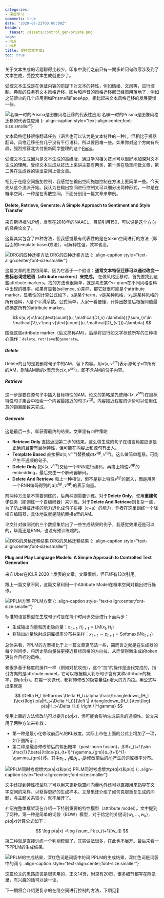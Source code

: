 ```yaml
---
categories:
- 深度学习
comments: true
date: "2020-07-22T00:00:00Z"
header:
  teaser: /assets/control_gen/prisma.png
tags:
- NLG
- NLP
title: 受控文本生成1
toc: true
---
```

关于文本生成的话题聊得比较少，印象中我们之前只有一期多轮问句改写涉及到了文本生成，受控文本生成就更少了。

受控文本生成是在保证内容的前提下对文本的特性，例如情绪、文风等，进行控制。典型的任务有文本风格迁移。图片和声音的风格迁移都已经商用落地了，例如之前很火的几个应用例如Prisma和FaceApp，相比起来文本风格迁移的发展要慢一些。

![名噪一时的Prisma是图像风格迁移的代表性应用](/assets/control_gen/prisma.png)
名噪一时的Prisma是图像风格迁移的代表性应用
{: .align-caption style="text-align:center;font-size:smaller"}

文本风格迁移很像翻译任务（语言也可以认为是文本特性的一种），但相比于机器翻译，风格迁移任务几乎没有平行语料，所以要困难一些。如果你对这个方向有兴趣，强烈推荐北大付振新同学整理的这个[Repo](https://github.com/fuzhenxin/Style-Transfer-in-Text "A Paper List for Style Transfer in Text")。

受控文本生成因为是文本生成的高级版，通过学习相关技术可以很好地加深对文本生成的理解。受控文本生成从技法上来讲主要有两类，第一类在隐空间做文章，第二类在生成器的输出空间上做文章。

相比于在隐空间施加控制，我感觉在输出空间施加控制在方法上更简单一些。今天先从这个流派开始。我认为在输出空间进行控制又可以细分出两种形式，一种是在概率空间，一种是在离散空间，下面分别用一篇文章来举例。

#### Delete, Retrieve, Generate: A Simple Approach to Sentiment and Style Transfer
来自斯坦福NLP组，发表在2018年的NAACL，目前引用150，可以说是这个方向的经典论文了。

这篇其实包含了四种方法，但我感觉最有代表性的是在token空间进行的方法（即后面的template based方法），可解释性强，效率也高。

![DRG的四种迁移方法](/assets/control_gen/drg.png)
DRG的四种迁移方法
{: .align-caption style="text-align:center;font-size:smaller"}

这篇文章的思路很简单，因为它基于一个假设：**通常文本特征迁移可以通过改变一些标志词或短语（attribute markers）来完成。** 在做风格迁移时，首先要找到这些attribute markers。找的方法也很简单，就是考虑某个n-gram在不同风格语料中出现的概率。如果有显著(salience, s)差异，那它就很可能是个attribute marker，显著性的计算公式如下，$u$是某个term，$v$是某种风格，$\mathcal{D}_v$是某种风格的所有语料，$\lambda$是个平滑系数。公式简单，大家一看便懂，计算出数值后根据阈值最终确定所有的attribute marker。

$$
s(u,v)=\frac{\text{count}(u, \mathcal{D}_v)+\lambda}{(\sum_{v'\in \mathcal{V},v'\neq v}\text{count}(u, \mathcal{D}_{v'}))+\lambda}
$$

围绕这些attribute marker（后文简称AM），后续将进行如文字标题所写的三种核心操作：`delete`, `retrieve`和`generate`。

##### Delete

Delete的目的是要删除句子中的AM，留下内容。用$a(x, v^{\text{src}})$表示源句子x中所有的AM，删除AM后的x表示为$c(x, v^{\text{src}})$，即不含AM的句子内容。

##### Retrieve
这一步是要在源句子中插入目标特性的AM。论文的策略是先使用$c(x, v^{\text{src}})$在目标特性句子集合中检索一个内容最接近的句子$x^{\text{tgt}}$。内容接近程度的评价可以使用任意的距离函数来完成。

##### Generate
这是最后一步，即获得最终的结果。文章里有四种策略

- **Retrieve Only** 直接返回第二步的结果。这么做生成的句子在语言角度应该是正确的且带有目标特性，但可能在内容上和源句有出入。
- **Template Based** 直接把$a(x, v^{\text{src}})$替换成$a(x^{\text{tgt}}, v^{\text{tgt}})$。这么做简单粗暴，可能产生不通顺的句子。
- **Delete Only** 把$c(x, v^{\text{src}})$交给一个RNN进行编码，再拼上特性$v^{\text{tgt}}$的embedding，最后交由一个解码器解码。
- **Delete And Retrieve** 和上一种相似，但不是拼上特性$v^{\text{tgt}}$的嵌入，而是用另一个RNN编码得到的$a(x^{\text{tgt}}, v^{\text{tgt}})$的表示向量。

前两种方法是不需要训练的，后两种则需要训练。对于**Delete Only**，使用**重建句子**任务（即训练一个自编码器）来训练。对于**Delete And Retrieve**则复杂一些，为了防止特征迁移的能力退化成句子拼接（c+a）的能力，作者在这里训练一个降噪自编码器，具体地说就是随机替换a里的AM。

论文针对做测试的三个数据集给出了一些生成结果的例子，我感觉效果还是可以的，毕竟还是RNN，也没有预训练啥的。

![DRG的风格迁移结果](/assets/control_gen/1result.png)
DRG的风格迁移结果
{: .align-caption style="text-align:center;font-size:smaller"}

#### Plug and Play Language Models: A Simple Approach to Controlled Text Generation
来自Uber在ICLR 2020上发表的文章，文章很新，但已经有13次引用。

跟上一篇文章不同，这篇文章利用一个Attribute Model在概率空间对输出进行操作。

![PPLM方案](/assets/control_gen/pplm.png)
PPLM方案
{: .align-caption style="text-align:center;font-size:smaller"}

标准的语言模型在生成句子时是在每个时间步交替进行下面两步：

- 生成输出向量和历史隐向量：$o_{t+1},H_{t+1}=\text{LM}(x_t, H_t)$
- 将输出向量映射成词库概率分布并采样：$x_{t+1}\sim p_{t+1}=\text{Softmax}(Wo_{t+1})$

总体来看，PPLM的方案相比于上一篇文章更简洁一些，简而言之就是在生成器的每个时间步，将历史隐向量往更接近目标风格的方向拉，从而使得新生成的token更符合目标的风格。


和很多基于梯度的操作一样（例如对抗攻击），这个“拉”的操作是迭代完成的。指引方向的是attribute model，它可以根据输入判断句子含有某种attribute的概率，即$p(a|x)$。在每一次迭代，都将待修改的隐变量往$p$增大的方向拉。用公式写出来就是

$$
\Delta H_t \leftarrow \Delta H_t+\alpha \frac{\triangledown_{H_t }\text{log} p(a|H_t+\Delta H_t)}{\left \| \triangledown_{H_t }\text{log} p(a|H_t+\Delta H_t) \right \|^\gamma}
$$

使用上面的方法修改$H_t$可以提升$p(a|x)$，但可能会影响生成语言的通顺性。论文采用了两种方法来补救：

- 第一种是最小化修改前后$H_t$的KL散度，实际上市在上面的公式上增加了一项，如下图所示；
- 第二种是融合修改前后的输出概率（post-norm fusion)，即$x_{t+1}\sim \frac{1}{\beta}(\tilde{p}_{t+1}^{\gamma_{gm}}p_{t+1}^{1-\gamma_{gm}})$。其中$p_{t+1}$和$\tilde{p}_{t+1}$是修改前后的$H_t$产生的词库概率分布。

![PPLM同时考虑增大$p(a|x)$和$p(x)$](/assets/control_gen/pplm2.png)
PPLM同时考虑增大$p(a|x)$和$p(x)$
{: .align-caption style="text-align:center;font-size:smaller"}

文中还提到特性模型除了可以用来更新隐空间向量$H_t$外还可以直接用来指导在文字空间的采样，以获得更好的生成样本。文章里还介绍了如何克服重复生成的问题，与主题关系较小，就不展开了。

介绍完整体框架现在介绍一下特别重要的特性模型（attribute model）。文中提到了两种。第一种是简单的词袋（BOW）模型，对于给定的关键词$\{w_1,...,w_k\}$，$p(a|x)$计算公式如下：

$$
\log p(a|x) =\log (\sum_i^k p_{t+1}[w_i])
$$

第二种就是直接训练一个判别模型了，其实做法很多，在此也不展开。最后来看一下PPLM的生成结果。

![PPLM的生成结果，深红色词是词袋中的词](/assets/control_gen/pplm_result.png)
PPLM的生成结果，深红色词是词袋中的词
{: .align-caption style="text-align:center;font-size:smaller"}

这篇论文的思路应该是很实用的，正文14页，附录有20页，很多细节都写在附录里，有兴趣的话可以读一读。

下一期将会介绍更复杂的在隐空间进行控制的方法，下期见👋